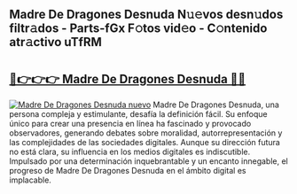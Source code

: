 ## Madre De Dragones Desnuda N𝚞𝚎vos desn𝚞dos filtr𝚊dos - Parts-fGx F𝚘tos vid𝚎o - C𝚘ntenido atr𝚊ctivo uTfRM

# <h2><a href="http://mb11dbh.tromn.icu/?c=Madre+De+Dragones+Desnuda">🔗👉👉👉 Madre De Dragones Desnuda 🔗🔗</a></h2>

[![Madre De Dragones Desnuda nuevo](https://i.imgur.com/pEAQMta.gif)](http://mb11dbh.tromn.icu/?c=Madre+De+Dragones+Desnuda)
Madre De Dragones Desnuda, una persona compleja y estimulante, desafía la definición fácil. Su enfoque único para crear una presencia en línea ha fascinado y provocado observadores, generando debates sobre moralidad, autorrepresentación y las complejidades de las sociedades digitales. Aunque su dirección futura no está clara, su influencia en los medios digitales es indiscutible. Impulsado por una determinación inquebrantable y un encanto innegable, el progreso de Madre De Dragones Desnuda en el ámbito digital es implacable.
